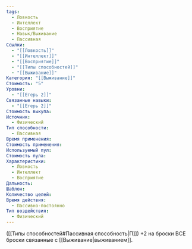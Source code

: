 ```yaml
---
tags:
  - Ловкость
  - Интеллект
  - Восприятие
  - Навык/Выживание
  - Пассивная
Ссылки:
  - "[[Ловкость]]"
  - "[[Интеллект]]"
  - "[[Восприятие]]"
  - "[[Типы способностей]]"
  - "[[Выживание]]"
Категория: "[[Выживание]]"
Стоимость: "5"
Уровни:
  - "[[Егерь 2]]"
Связанные навыки:
  - "[[Егерь 2]]"
Стоимость выкупа: 
Источник:
  - Физический
Тип способности:
  - Пассивная
Время применения: 
Стоимость применения: 
Используемый пул: 
Стоимость пула: 
Характеристики:
  - Ловкость
  - Интеллект
  - Восприятие
Дальность: 
Шаблон: 
Количество целей: 
Время действия:
  - Пассивно-постоянно
Тип воздействия:
  - Физический
---
```

([[Типы способностей#Пассивная способность|П]]) +2 на броски ВСЕ броски связанные с [[Выживание|выживанием]]. 